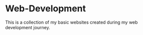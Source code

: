 # Web-Development
This is a collection of my basic websites created during my web development journey.
